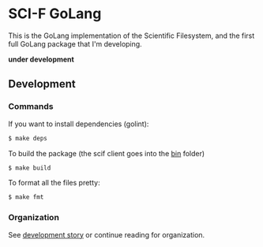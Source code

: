 # SCI-F GoLang

This is the GoLang implementation of the Scientific Filesystem, and the first full GoLang package
that I'm developing. 

**under development**

## Development

### Commands

If you want to install dependencies (golint):

```bash
$ make deps
```

To build the package (the scif client goes into the [bin](bin) folder)

```bash
$ make build
```

To format all the files pretty:

```bash
$ make fmt
```

### Organization

See [development story](docs/development.md) or continue reading for organization.
